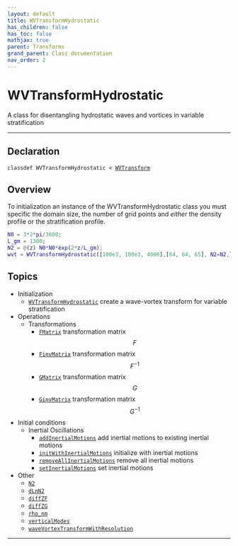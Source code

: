 ```yaml
---
layout: default
title: WVTransformHydrostatic
has_children: false
has_toc: false
mathjax: true
parent: Transforms
grand_parent: Class documentation
nav_order: 2
---
```


#  WVTransformHydrostatic

A class for disentangling hydrostatic waves and vortices in variable stratification


---

## Declaration

<div class="language-matlab highlighter-rouge"><div class="highlight"><pre class="highlight"><code>classdef WVTransformHydrostatic < <a href="/classes/wvtransform/" title="WVTransform">WVTransform</a></code></pre></div></div>

## Overview
 
  To initialization an instance of the WVTransformHydrostatic class you
  must specific the domain size, the number of grid points and *either*
  the density profile or the stratification profile.
 
  ```matlab
  N0 = 3*2*pi/3600;
  L_gm = 1300;
  N2 = @(z) N0*N0*exp(2*z/L_gm);
  wvt = WVTransformHydrostatic([100e3, 100e3, 4000],[64, 64, 65], N2=N2,latitude=30);
  ```
 
   
  


## Topics
+ Initialization
  + [`WVTransformHydrostatic`](/classes/transforms/wvtransformhydrostatic/wvtransformhydrostatic.html) create a wave-vortex transform for variable stratification
+ Operations
  + Transformations
    + [`FMatrix`](/classes/transforms/wvtransformhydrostatic/fmatrix.html) transformation matrix $$F$$
    + [`FinvMatrix`](/classes/transforms/wvtransformhydrostatic/finvmatrix.html) transformation matrix $$F^{-1}$$
    + [`GMatrix`](/classes/transforms/wvtransformhydrostatic/gmatrix.html) transformation matrix $$G$$
    + [`GinvMatrix`](/classes/transforms/wvtransformhydrostatic/ginvmatrix.html) transformation matrix $$G^{-1}$$
+ Initial conditions
  + Inertial Oscillations
    + [`addInertialMotions`](/classes/transforms/wvtransformhydrostatic/addinertialmotions.html) add inertial motions to existing inertial motions
    + [`initWithInertialMotions`](/classes/transforms/wvtransformhydrostatic/initwithinertialmotions.html) initialize with inertial motions
    + [`removeAllInertialMotions`](/classes/transforms/wvtransformhydrostatic/removeallinertialmotions.html) remove all inertial motions
    + [`setInertialMotions`](/classes/transforms/wvtransformhydrostatic/setinertialmotions.html) set inertial motions
+ Other
  + [`N2`](/classes/transforms/wvtransformhydrostatic/n2.html) 
  + [`dLnN2`](/classes/transforms/wvtransformhydrostatic/dlnn2.html) 
  + [`diffZF`](/classes/transforms/wvtransformhydrostatic/diffzf.html) 
  + [`diffZG`](/classes/transforms/wvtransformhydrostatic/diffzg.html) 
  + [`rho_nm`](/classes/transforms/wvtransformhydrostatic/rho_nm.html) 
  + [`verticalModes`](/classes/transforms/wvtransformhydrostatic/verticalmodes.html) 
  + [`waveVortexTransformWithResolution`](/classes/transforms/wvtransformhydrostatic/wavevortextransformwithresolution.html) 


---